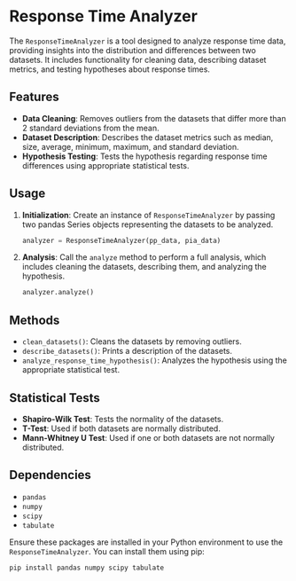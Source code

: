 # Response Time Analyzer

The `ResponseTimeAnalyzer` is a tool designed to analyze response time data, providing insights into the distribution and differences between two datasets. It includes functionality for cleaning data, describing dataset metrics, and testing hypotheses about response times.

## Features

- **Data Cleaning**: Removes outliers from the datasets that differ more than 2 standard deviations from the mean.
- **Dataset Description**: Describes the dataset metrics such as median, size, average, minimum, maximum, and standard deviation.
- **Hypothesis Testing**: Tests the hypothesis regarding response time differences using appropriate statistical tests.

## Usage

1. **Initialization**: Create an instance of `ResponseTimeAnalyzer` by passing two pandas Series objects representing the datasets to be analyzed.
   ```python
   analyzer = ResponseTimeAnalyzer(pp_data, pia_data)
   ```

2. **Analysis**: Call the `analyze` method to perform a full analysis, which includes cleaning the datasets, describing them, and analyzing the hypothesis.
   ```python
   analyzer.analyze()
   ```

## Methods

- `clean_datasets()`: Cleans the datasets by removing outliers.
- `describe_datasets()`: Prints a description of the datasets.
- `analyze_response_time_hypothesis()`: Analyzes the hypothesis using the appropriate statistical test.

## Statistical Tests

- **Shapiro-Wilk Test**: Tests the normality of the datasets.
- **T-Test**: Used if both datasets are normally distributed.
- **Mann-Whitney U Test**: Used if one or both datasets are not normally distributed.

## Dependencies

- `pandas`
- `numpy`
- `scipy`
- `tabulate`

Ensure these packages are installed in your Python environment to use the `ResponseTimeAnalyzer`. You can install them using pip:
```bash
pip install pandas numpy scipy tabulate
```
